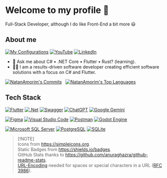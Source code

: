 # Welcome to my profile 👋
<!--
**NatanAmorim/NatanAmorim** is a ✨ _special_ ✨ repository because its `README.md` (this file) appears on your GitHub profile.
-->

Full-Stack Developer, although I do like Front-End a bit more 😃

## About me

[![My Configurations](https://img.shields.io/badge/-my%E2%80%93configs-05122A?style=flat&logo=git&logoColor=FFFFFF&color=darkcyan)](https://github.com/NatanAmorim/my-configs)
[![YouTube](https://img.shields.io/badge/-YouTube-05122A?style=flat&logo=youtube&logoColor=FFFFFF&color=FF0000)](https://www.youtube.com/@natanamorim3746)
[![LinkedIn](https://img.shields.io/badge/-LinkedIn-05122A?style=flat&logo=linkedin&logoColor=FFFFFF&color=0A66C2)](https://www.linkedin.com/in/natan-amorim-souza-gomes-de-moraes)

- 💬 Ask me about C# • .NET Core • Flutter • Rust? (learning).
- 👨‍💻 I am a results-driven software developer creating efficient software solutions with a focus on C# and Flutter.

[![NatanAmorim's Commits](https://github-readme-streak-stats.herokuapp.com/?user=NatanAmorim&theme=dracula&hide_border=false&card_width=180&hide_current_streak=true&hide_longest_streak=true)](https://github.com/NatanAmorim?tab=repositories)
&nbsp;
[![NatanAmorim's Top Languages](https://github-readme-stats.vercel.app/api/top-langs/?username=NatanAmorim&theme=dracula&show_icons=true&hide_border=false&hide_title=true&layout=donut&hide=c,cpp,c%2B%2B,ruby,cmake)](https://github.com/NatanAmorim?tab=repositories)

## Tech Stack

<!-- ### Front-End -->
<!-- ### Back-End -->
<!-- ### AI Chat -->

[![Flutter](https://img.shields.io/badge/-Flutter-05122A?style=flat-square&logo=flutter&logoColor=02569B&color=282A36)](https://flutter.dev)
[![.Net](https://img.shields.io/badge/-.NET%20Core-05122A?style=flat-square&logo=dotnet&logoColor=512BD4&color=282A36)](https://dotnet.microsoft.com/en-us/)
[![Swagger](https://img.shields.io/badge/-Swagger-05122A?style=flat-square&logo=swagger&logoColor=85EA2D&color=282A36)](https://swagger.io)
[![ChatGPT](https://img.shields.io/badge/-ChatGPT-05122A?style=flat-square&logo=openai&logoColor=24A47F&color=282A36)](https://chat.openai.com)
[![Google Gemini](https://img.shields.io/badge/-Gemini-05122A?style=flat-square&logo=googlebard&logoColor=886FBF&color=282A36)](https://gemini.google.com/app)

<!-- ### Tools -->

[![Figma](https://img.shields.io/badge/-Figma-05122A?style=flat-square&logo=figma&logoColor=F24E1E&color=282A36)](https://www.figma.com)
[![Visual Studio Code](https://img.shields.io/badge/-Visual%20Studio%20Code-05122A?style=flat-square&logo=visual-studio-code&logoColor=007ACC&color=282A36)](https://code.visualstudio.com/)
[![Postman](https://img.shields.io/badge/-Postman-05122A?style=flat-square&logo=postman&logoColor=FF6C37&color=282A36)](http://postman.com)
[![Godot Engine](https://img.shields.io/badge/-Godot-05122A?style=flat-square&logo=godotengine&logoColor=478CBF&color=282A36)](https://godotengine.org)

<!-- ### Databases -->

[![Microsoft SQL Server](https://img.shields.io/badge/-Microsoft%20SQL%20Server-05122A?style=flat-square&logo=microsoft%20sql%20server&logoColor=CC2927&color=282A36)](https://www.microsoft.com/en-us/sql-server/sql-server-downloads)
[![PostgreSQL](https://img.shields.io/badge/-PostgreSQL-05122A?style=flat-square&logo=postgresql&logoColor=4169E1&color=282A36)](https://www.postgresql.org)
[![SQLite](https://img.shields.io/badge/-SQLite-05122A?style=flat-square&logo=sqlite&logoColor=003B57&color=282A36)](https://www.sqlite.org)

> [!NOTE]\
> Icons from <https://simpleicons.org>.\
> Static Badges from <https://shields.io/badges>.\
> GitHub Stats thanks to <https://github.com/anuraghazra/github-readme-stats>.\
> [URL-Encoding](https://developer.mozilla.org/en-US/docs/Glossary/percent-encoding) needed for spaces or special characters in a URL ([RFC 3986](https://datatracker.ietf.org/doc/html/rfc3986)).
